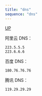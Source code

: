 ```yaml
---
title: "dns"
sequence: "dns"
---
```


[UP](/linux.html)


阿里云 DNS：

```text
223.5.5.5
223.6.6.6
```

百度 DNS：

```text
180.76.76.76
```

腾讯 DNS：

```text
119.29.29.29
```
